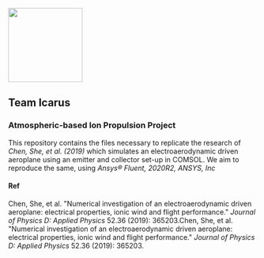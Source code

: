 [<img src="https://github.com/Jamun-Fanatic-Foreva/Atmospheric-based-Ion-Propulsion-Project" width="150"/>](image.png) 

## Team Icarus

### Atmospheric-based Ion Propulsion Project

This repository contains the files necessary to replicate the research of *Chen, She, et al. (2019)* which simulates an electroaerodynamic driven aeroplane using an emitter and collector set-up in COMSOL.
We aim to reproduce the same, using _Ansys® Fluent, 2020R2, ANSYS, Inc_


#### Ref
Chen, She, et al. "Numerical investigation of an electroaerodynamic driven aeroplane: electrical properties, ionic wind and flight performance." _Journal of Physics D: Applied Physics_ 52.36 (2019): 365203.Chen, She, et al. "Numerical investigation of an electroaerodynamic driven aeroplane: electrical properties, ionic wind and flight performance." _Journal of Physics D: Applied Physics_ 52.36 (2019): 365203.